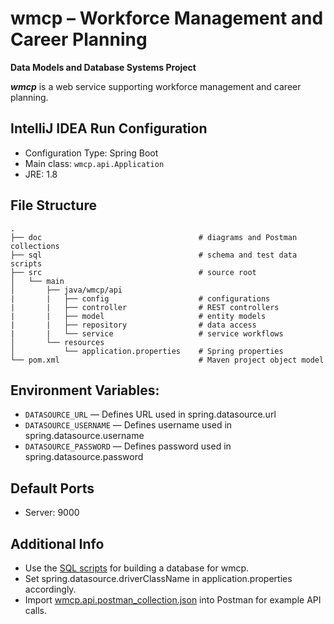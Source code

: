 # wmcp – Workforce Management and Career Planning
**Data Models and Database Systems Project**

***wmcp*** is a web service supporting workforce management and career planning.

## IntelliJ IDEA Run Configuration
* Configuration Type: Spring Boot
* Main class: `wmcp.api.Application`
* JRE: 1.8

## File Structure

    .
    ├── doc                                   # diagrams and Postman collections
    ├── sql                                   # schema and test data scripts
    ├── src                                   # source root
    │   └── main
    │       ├── java/wmcp/api
    |       |   ├── config                    # configurations
    |       |   ├── controller                # REST controllers
    |       |   ├── model                     # entity models
    |       |   ├── repository                # data access
    |       |   └── service                   # service workflows
    │       └── resources
    │           └── application.properties    # Spring properties
    └── pom.xml                               # Maven project object model


## Environment Variables:
* `DATASOURCE_URL` — Defines URL used in spring.datasource.url
* `DATASOURCE_USERNAME` — Defines username used in spring.datasource.username
* `DATASOURCE_PASSWORD` — Defines password used in spring.datasource.password

## Default Ports
* Server: 9000

## Additional Info
* Use the [SQL scripts](https://github.com/Tlmader/wmcp/blob/master/sql) for building a database for wmcp.
* Set spring.datasource.driverClassName in application.properties accordingly.
* Import [wmcp.api.postman_collection.json](https://github.com/Tlmader/wmcp/blob/master/doc/wmcp.api.postman_collection.json) into Postman for example API calls.
